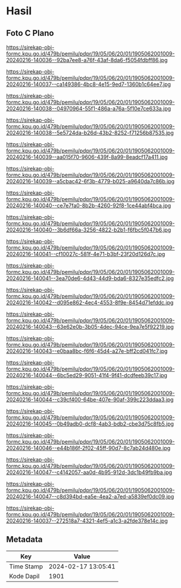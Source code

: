 # Hasil

## Foto C Plano

https://sirekap-obj-formc.kpu.go.id/479b/pemilu/pdpr/19/05/06/20/01/1905062001009-20240216-140036--92ba7ee8-a76f-43af-8da6-f5054fdbff86.jpg

https://sirekap-obj-formc.kpu.go.id/479b/pemilu/pdpr/19/05/06/20/01/1905062001009-20240216-140037--ca149386-4bc8-4e15-9ed7-1360b1c64ee7.jpg

https://sirekap-obj-formc.kpu.go.id/479b/pemilu/pdpr/19/05/06/20/01/1905062001009-20240216-140038--04970964-55f1-486a-a76a-5f10e7ce633a.jpg

https://sirekap-obj-formc.kpu.go.id/479b/pemilu/pdpr/19/05/06/20/01/1905062001009-20240216-140038--5e5724da-b26d-43b2-8252-f71256b87535.jpg

https://sirekap-obj-formc.kpu.go.id/479b/pemilu/pdpr/19/05/06/20/01/1905062001009-20240216-140039--aa015f70-9606-439f-8a99-8eadcf17a411.jpg

https://sirekap-obj-formc.kpu.go.id/479b/pemilu/pdpr/19/05/06/20/01/1905062001009-20240216-140039--a5cbac42-6f3b-4779-b025-a9640da7c86b.jpg

https://sirekap-obj-formc.kpu.go.id/479b/pemilu/pdpr/19/05/06/20/01/1905062001009-20240216-140040--ce7e7fa0-8b2b-4260-92f8-1ce44abf4bca.jpg

https://sirekap-obj-formc.kpu.go.id/479b/pemilu/pdpr/19/05/06/20/01/1905062001009-20240216-140040--3b6df66a-3256-4822-b2b1-f6fbc5f047b6.jpg

https://sirekap-obj-formc.kpu.go.id/479b/pemilu/pdpr/19/05/06/20/01/1905062001009-20240216-140041--cf10027c-581f-4e71-b3bf-23f20d126d7c.jpg

https://sirekap-obj-formc.kpu.go.id/479b/pemilu/pdpr/19/05/06/20/01/1905062001009-20240216-140041--3ea70de6-4d43-44d9-bda6-8327e35edfc2.jpg

https://sirekap-obj-formc.kpu.go.id/479b/pemilu/pdpr/19/05/06/20/01/1905062001009-20240216-140042--d095e862-4ec4-4553-8f9e-8454d71efddc.jpg

https://sirekap-obj-formc.kpu.go.id/479b/pemilu/pdpr/19/05/06/20/01/1905062001009-20240216-140043--63e62e0b-3b05-4dec-94ce-9ea7e5f92219.jpg

https://sirekap-obj-formc.kpu.go.id/479b/pemilu/pdpr/19/05/06/20/01/1905062001009-20240216-140043--e0baa8bc-f6f6-45d4-a27e-bff2cd041fc7.jpg

https://sirekap-obj-formc.kpu.go.id/479b/pemilu/pdpr/19/05/06/20/01/1905062001009-20240216-140044--6bc5ed29-9051-41f4-9f41-dcdfeeb39c17.jpg

https://sirekap-obj-formc.kpu.go.id/479b/pemilu/pdpr/19/05/06/20/01/1905062001009-20240216-140044--c39cf400-64be-407e-90af-399c223ddaa3.jpg

https://sirekap-obj-formc.kpu.go.id/479b/pemilu/pdpr/19/05/06/20/01/1905062001009-20240216-140045--0b49adb0-dcf8-4ab3-bdb2-cbe3d75c8fb5.jpg

https://sirekap-obj-formc.kpu.go.id/479b/pemilu/pdpr/19/05/06/20/01/1905062001009-20240216-140046--e44b186f-2f02-45ff-90d7-8c7ab24d480e.jpg

https://sirekap-obj-formc.kpu.go.id/479b/pemilu/pdpr/19/05/06/20/01/1905062001009-20240216-140047--c4142057-aa0d-4b95-912d-3dc1b49fb9ba.jpg

https://sirekap-obj-formc.kpu.go.id/479b/pemilu/pdpr/19/05/06/20/01/1905062001009-20240216-140047--c8d394bd-ea5e-4ea2-a7ed-a5839ef0dc09.jpg

https://sirekap-obj-formc.kpu.go.id/479b/pemilu/pdpr/19/05/06/20/01/1905062001009-20240216-140037--272518a7-4321-4ef5-a1c3-a2fde378e14c.jpg


## Metadata

| Key        | Value               |
| ---------- | ------------------- |
| Time Stamp | 2024-02-17 13:05:41 |
| Kode Dapil | 1901                |




